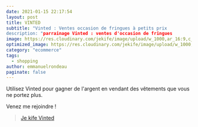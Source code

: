```yaml
---
date: 2021-01-15 22:17:54
layout: post
title: VINTED
subtitle: "Vinted : Ventes occasion de fringues à petits prix
description: "parrainage Vinted : ventes d'occasion de fringues
image: https://res.cloudinary.com/jekife/image/upload/w_1000,ar_16:9,c_fill,g_auto,e_sharpen/v1610999652/vinted_eeunti.jpg
optimized_image: https://res.cloudinary.com/jekife/image/upload/w_1000,ar_16:9,c_fill,g_auto,e_sharpen/v1610999652/vinted_eeunti.jpg
category: "ecommerce"
tags:
  - shopping
author: emmanuelrondeau
paginate: false
---
```


Utilisez Vinted pour gagner de l'argent en vendant des vêtements que vous ne portez plus.

Venez me rejoindre ! 
> [Je kife Vinted](https://www.vinted.fr/invite/rondeau3)
